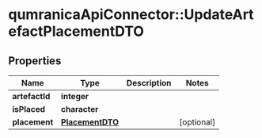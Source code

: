 # qumranicaApiConnector::UpdateArtefactPlacementDTO

## Properties
Name | Type | Description | Notes
------------ | ------------- | ------------- | -------------
**artefactId** | **integer** |  | 
**isPlaced** | **character** |  | 
**placement** | [**PlacementDTO**](PlacementDTO.md) |  | [optional] 



